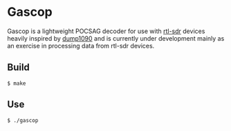 # Gascop

Gascop is a lightweight POCSAG decoder for use with [rtl-sdr](http://sdr.osmocom.org/trac/wiki/rtl-sdr) devices heavily inspired by [dump1090](https://github.com/antirez/dump1090/) and is currently under development mainly as an exercise in processing data from rtl-sdr devices.

## Build

    $ make

## Use

    $ ./gascop

